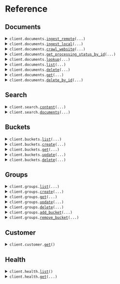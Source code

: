 # Reference
## Documents
<details><summary><code>client.documents.<a href="src/groundx/documents/client.py">ingest_remote</a>(...)</code></summary>
<dl>
<dd>

#### 📝 Description

<dl>
<dd>

<dl>
<dd>

Ingest documents hosted on public URLs to a GroundX bucket.

Interact with the "Request Body" below to explore the arguments of this function. Enter your GroundX API key to send a request directly from this web page. Select your language of choice to structure a code snippet based on your specified arguments.
</dd>
</dl>
</dd>
</dl>

#### 🔌 Usage

<dl>
<dd>

<dl>
<dd>

```python
from groundx import GroundX
from groundx.documents import DocumentRemoteIngestRequestDocumentsItem

client = GroundX(
    api_key="YOUR_API_KEY",
)
client.documents.ingest_remote(
    documents=[
        DocumentRemoteIngestRequestDocumentsItem(
            bucket_id=1234,
            file_name="my_file.txt",
            file_type="txt",
            search_data={"key": "value"},
            source_url="https://my.source.url.com/file.txt",
        )
    ],
)

```
</dd>
</dl>
</dd>
</dl>

#### ⚙️ Parameters

<dl>
<dd>

<dl>
<dd>

**documents:** `typing.Sequence[DocumentRemoteIngestRequestDocumentsItem]` 
    
</dd>
</dl>

<dl>
<dd>

**request_options:** `typing.Optional[RequestOptions]` — Request-specific configuration.
    
</dd>
</dl>
</dd>
</dl>


</dd>
</dl>
</details>

<details><summary><code>client.documents.<a href="src/groundx/documents/client.py">ingest_local</a>(...)</code></summary>
<dl>
<dd>

#### 📝 Description

<dl>
<dd>

<dl>
<dd>

Upload documents hosted on a local file system for ingestion into a GroundX bucket.

Interact with the "Request Body" below to explore the arguments of this function. Enter your GroundX API key to send a request directly from this web page. Select your language of choice to structure a code snippet based on your specified arguments.
</dd>
</dl>
</dd>
</dl>

#### 🔌 Usage

<dl>
<dd>

<dl>
<dd>

```python
from groundx import GroundX
from groundx.documents import DocumentsIngestLocalRequestFilesItem

client = GroundX(
    api_key="YOUR_API_KEY",
)
client.documents.ingest_local(
    files=[
        DocumentsIngestLocalRequestFilesItem(
            bucket_id=1,
            file_data="fileData",
            file_name="fileName",
            file_type="txt",
        )
    ],
)

```
</dd>
</dl>
</dd>
</dl>

#### ⚙️ Parameters

<dl>
<dd>

<dl>
<dd>

**files:** `typing.List[DocumentsIngestLocalRequestFilesItem]` 
    
</dd>
</dl>

<dl>
<dd>

**request_options:** `typing.Optional[RequestOptions]` — Request-specific configuration.
    
</dd>
</dl>
</dd>
</dl>


</dd>
</dl>
</details>

<details><summary><code>client.documents.<a href="src/groundx/documents/client.py">crawl_website</a>(...)</code></summary>
<dl>
<dd>

#### 📝 Description

<dl>
<dd>

<dl>
<dd>

Upload the content of a publicly accessible website for ingestion into a GroundX bucket. This is done by following links within a specified URL, recursively, up to a specified depth or number of pages.

Interact with the "Request Body" below to explore the arguments of this function. Enter your GroundX API key to send a request directly from this web page. Select your language of choice to structure a code snippet based on your specified arguments.
</dd>
</dl>
</dd>
</dl>

#### 🔌 Usage

<dl>
<dd>

<dl>
<dd>

```python
from groundx import GroundX
from groundx.documents import WebsiteCrawlRequestWebsitesItem

client = GroundX(
    api_key="YOUR_API_KEY",
)
client.documents.crawl_website(
    websites=[
        WebsiteCrawlRequestWebsitesItem(
            bucket_id=123,
            source_url="https://my.website.com",
        )
    ],
)

```
</dd>
</dl>
</dd>
</dl>

#### ⚙️ Parameters

<dl>
<dd>

<dl>
<dd>

**websites:** `typing.Sequence[WebsiteCrawlRequestWebsitesItem]` 
    
</dd>
</dl>

<dl>
<dd>

**request_options:** `typing.Optional[RequestOptions]` — Request-specific configuration.
    
</dd>
</dl>
</dd>
</dl>


</dd>
</dl>
</details>

<details><summary><code>client.documents.<a href="src/groundx/documents/client.py">get_processing_status_by_id</a>(...)</code></summary>
<dl>
<dd>

#### 📝 Description

<dl>
<dd>

<dl>
<dd>

Get the current status of an ingest, initiated with documents.ingest_remote, documents.ingest_local, or documents.crawl_website, by specifying the processId (the processId is included in the response of the documents.ingest functions).

Interact with the "Request Body" below to explore the arguments of this function. Enter your GroundX API key to send a request directly from this web page. Select your language of choice to structure a code snippet based on your specified arguments.
</dd>
</dl>
</dd>
</dl>

#### 🔌 Usage

<dl>
<dd>

<dl>
<dd>

```python
from groundx import GroundX

client = GroundX(
    api_key="YOUR_API_KEY",
)
client.documents.get_processing_status_by_id(
    process_id="processId",
)

```
</dd>
</dl>
</dd>
</dl>

#### ⚙️ Parameters

<dl>
<dd>

<dl>
<dd>

**process_id:** `str` — the processId for the ingest process being checked
    
</dd>
</dl>

<dl>
<dd>

**request_options:** `typing.Optional[RequestOptions]` — Request-specific configuration.
    
</dd>
</dl>
</dd>
</dl>


</dd>
</dl>
</details>

<details><summary><code>client.documents.<a href="src/groundx/documents/client.py">lookup</a>(...)</code></summary>
<dl>
<dd>

#### 📝 Description

<dl>
<dd>

<dl>
<dd>

lookup the document(s) associated with a processId, bucketId, groupId, or projectId.

Interact with the "Request Body" below to explore the arguments of this function. Enter your GroundX API key to send a request directly from this web page. Select your language of choice to structure a code snippet based on your specified arguments.
</dd>
</dl>
</dd>
</dl>

#### 🔌 Usage

<dl>
<dd>

<dl>
<dd>

```python
from groundx import GroundX

client = GroundX(
    api_key="YOUR_API_KEY",
)
client.documents.lookup(
    id=1,
)

```
</dd>
</dl>
</dd>
</dl>

#### ⚙️ Parameters

<dl>
<dd>

<dl>
<dd>

**id:** `int` — a processId, bucketId, groupId, or projectId
    
</dd>
</dl>

<dl>
<dd>

**n:** `typing.Optional[int]` — The maximum number of returned documents. Accepts 1-100 with a default of 20.
    
</dd>
</dl>

<dl>
<dd>

**filter:** `typing.Optional[str]` — Only documents with names that contain the filter string will be returned in the results.
    
</dd>
</dl>

<dl>
<dd>

**sort:** `typing.Optional[Sort]` — The document attribute that will be used to sort the results.
    
</dd>
</dl>

<dl>
<dd>

**sort_order:** `typing.Optional[SortOrder]` — The order in which to sort the results. A value for sort must also be set.
    
</dd>
</dl>

<dl>
<dd>

**status:** `typing.Optional[ProcessingStatus]` — A status filter on the get documents query. If this value is set, then only documents with this status will be returned in the results.
    
</dd>
</dl>

<dl>
<dd>

**next_token:** `typing.Optional[str]` — A token for pagination. If the number of documents for a given query is larger than n, the response will include a "nextToken" value. That token can be included in this field to retrieve the next batch of n documents.
    
</dd>
</dl>

<dl>
<dd>

**request_options:** `typing.Optional[RequestOptions]` — Request-specific configuration.
    
</dd>
</dl>
</dd>
</dl>


</dd>
</dl>
</details>

<details><summary><code>client.documents.<a href="src/groundx/documents/client.py">list</a>(...)</code></summary>
<dl>
<dd>

#### 📝 Description

<dl>
<dd>

<dl>
<dd>

lookup all documents across all resources which are currently on GroundX

Interact with the "Request Body" below to explore the arguments of this function. Enter your GroundX API key to send a request directly from this web page. Select your language of choice to structure a code snippet based on your specified arguments.
</dd>
</dl>
</dd>
</dl>

#### 🔌 Usage

<dl>
<dd>

<dl>
<dd>

```python
from groundx import GroundX

client = GroundX(
    api_key="YOUR_API_KEY",
)
client.documents.list()

```
</dd>
</dl>
</dd>
</dl>

#### ⚙️ Parameters

<dl>
<dd>

<dl>
<dd>

**n:** `typing.Optional[int]` — The maximum number of returned documents. Accepts 1-100 with a default of 20.
    
</dd>
</dl>

<dl>
<dd>

**filter:** `typing.Optional[str]` — Only documents with names that contain the filter string will be returned in the results.
    
</dd>
</dl>

<dl>
<dd>

**sort:** `typing.Optional[Sort]` — The document attribute that will be used to sort the results.
    
</dd>
</dl>

<dl>
<dd>

**sort_order:** `typing.Optional[SortOrder]` — The order in which to sort the results. A value for sort must also be set.
    
</dd>
</dl>

<dl>
<dd>

**status:** `typing.Optional[ProcessingStatus]` — A status filter on the get documents query. If this value is set, then only documents with this status will be returned in the results.
    
</dd>
</dl>

<dl>
<dd>

**next_token:** `typing.Optional[str]` — A token for pagination. If the number of documents for a given query is larger than n, the response will include a "nextToken" value. That token can be included in this field to retrieve the next batch of n documents.
    
</dd>
</dl>

<dl>
<dd>

**request_options:** `typing.Optional[RequestOptions]` — Request-specific configuration.
    
</dd>
</dl>
</dd>
</dl>


</dd>
</dl>
</details>

<details><summary><code>client.documents.<a href="src/groundx/documents/client.py">delete</a>(...)</code></summary>
<dl>
<dd>

#### 📝 Description

<dl>
<dd>

<dl>
<dd>

Delete multiple documents hosted on GroundX

Interact with the "Request Body" below to explore the arguments of this function. Enter your GroundX API key to send a request directly from this web page. Select your language of choice to structure a code snippet based on your specified arguments.
</dd>
</dl>
</dd>
</dl>

#### 🔌 Usage

<dl>
<dd>

<dl>
<dd>

```python
from groundx import GroundX

client = GroundX(
    api_key="YOUR_API_KEY",
)
client.documents.delete()

```
</dd>
</dl>
</dd>
</dl>

#### ⚙️ Parameters

<dl>
<dd>

<dl>
<dd>

**document_ids:** `typing.Optional[typing.Union[str, typing.Sequence[str]]]` — A list of documentIds which correspond to documents ingested by GroundX
    
</dd>
</dl>

<dl>
<dd>

**request_options:** `typing.Optional[RequestOptions]` — Request-specific configuration.
    
</dd>
</dl>
</dd>
</dl>


</dd>
</dl>
</details>

<details><summary><code>client.documents.<a href="src/groundx/documents/client.py">get</a>(...)</code></summary>
<dl>
<dd>

#### 📝 Description

<dl>
<dd>

<dl>
<dd>

Look up an existing document by documentId.

Interact with the "Request Body" below to explore the arguments of this function. Enter your GroundX API key to send a request directly from this web page. Select your language of choice to structure a code snippet based on your specified arguments.
</dd>
</dl>
</dd>
</dl>

#### 🔌 Usage

<dl>
<dd>

<dl>
<dd>

```python
from groundx import GroundX

client = GroundX(
    api_key="YOUR_API_KEY",
)
client.documents.get(
    document_id="documentId",
)

```
</dd>
</dl>
</dd>
</dl>

#### ⚙️ Parameters

<dl>
<dd>

<dl>
<dd>

**document_id:** `str` — The documentId of the document for which GroundX information will be provided.
    
</dd>
</dl>

<dl>
<dd>

**request_options:** `typing.Optional[RequestOptions]` — Request-specific configuration.
    
</dd>
</dl>
</dd>
</dl>


</dd>
</dl>
</details>

<details><summary><code>client.documents.<a href="src/groundx/documents/client.py">delete_by_id</a>(...)</code></summary>
<dl>
<dd>

#### 📝 Description

<dl>
<dd>

<dl>
<dd>

Delete a single document hosted on GroundX

Interact with the "Request Body" below to explore the arguments of this function. Enter your GroundX API key to send a request directly from this web page. Select your language of choice to structure a code snippet based on your specified arguments.
</dd>
</dl>
</dd>
</dl>

#### 🔌 Usage

<dl>
<dd>

<dl>
<dd>

```python
from groundx import GroundX

client = GroundX(
    api_key="YOUR_API_KEY",
)
client.documents.delete_by_id(
    document_id="documentId",
)

```
</dd>
</dl>
</dd>
</dl>

#### ⚙️ Parameters

<dl>
<dd>

<dl>
<dd>

**document_id:** `str` — A documentId which correspond to a document ingested by GroundX
    
</dd>
</dl>

<dl>
<dd>

**request_options:** `typing.Optional[RequestOptions]` — Request-specific configuration.
    
</dd>
</dl>
</dd>
</dl>


</dd>
</dl>
</details>

## Search
<details><summary><code>client.search.<a href="src/groundx/search/client.py">content</a>(...)</code></summary>
<dl>
<dd>

#### 📝 Description

<dl>
<dd>

<dl>
<dd>

Search documents on GroundX for the most relevant information to a given query.

The result of this query is typically used in one of two ways; result['search']['text'] can be used to provide context to a language model, facilitating RAG, or result['search']['results'] can be used to observe chunks of text which are relevant to the query, facilitating citation.

Interact with the "Request Body" below to explore the arguments of this function. Enter your GroundX API key to send a request directly from this web page. Select your language of choice to structure a code snippet based on your specified arguments.
</dd>
</dl>
</dd>
</dl>

#### 🔌 Usage

<dl>
<dd>

<dl>
<dd>

```python
from groundx import GroundX

client = GroundX(
    api_key="YOUR_API_KEY",
)
client.search.content(
    id=1,
    next_token="eyJ0eXAiOiJKV1QiLCJhbGciOiJIUzI1NiJ9",
    query="my search query",
)

```
</dd>
</dl>
</dd>
</dl>

#### ⚙️ Parameters

<dl>
<dd>

<dl>
<dd>

**id:** `SearchContentRequestId` — The bucketId, groupId, projectId, or documentId to be searched. The document or documents within the specified container will be compared to the query, and relevant information will be extracted.
    
</dd>
</dl>

<dl>
<dd>

**query:** `str` — The search query to be used to find relevant documentation.
    
</dd>
</dl>

<dl>
<dd>

**n:** `typing.Optional[int]` — The maximum number of returned search results. Accepts 1-100 with a default of 20.
    
</dd>
</dl>

<dl>
<dd>

**next_token:** `typing.Optional[str]` — A token for pagination. If the number of search results for a given query is larger than n, the response will include a "nextToken" value. That token can be included in this field to retrieve the next batch of n search results.
    
</dd>
</dl>

<dl>
<dd>

**verbosity:** `typing.Optional[int]` — The amount of data returned with each search result. 0 == no search results, only the recommended context. 1 == search results but no searchData. 2 == search results and searchData.
    
</dd>
</dl>

<dl>
<dd>

**relevance:** `typing.Optional[float]` — The minimum search relevance score required to include the result. By default, this is 10.0.
    
</dd>
</dl>

<dl>
<dd>

**request_options:** `typing.Optional[RequestOptions]` — Request-specific configuration.
    
</dd>
</dl>
</dd>
</dl>


</dd>
</dl>
</details>

<details><summary><code>client.search.<a href="src/groundx/search/client.py">documents</a>(...)</code></summary>
<dl>
<dd>

#### 📝 Description

<dl>
<dd>

<dl>
<dd>

Search documents on GroundX for the most relevant information to a given query by documentId(s).

The result of this query is typically used in one of two ways; result['search']['text'] can be used to provide context to a language model, facilitating RAG, or result['search']['results'] can be used to observe chunks of text which are relevant to the query, facilitating citation.

Interact with the "Request Body" below to explore the arguments of this function. Enter your GroundX API key to send a request directly from this web page. Select your language of choice to structure a code snippet based on your specified arguments.
</dd>
</dl>
</dd>
</dl>

#### 🔌 Usage

<dl>
<dd>

<dl>
<dd>

```python
from groundx import GroundX

client = GroundX(
    api_key="YOUR_API_KEY",
)
client.search.documents(
    next_token="eyJ0eXAiOiJKV1QiLCJhbGciOiJIUzI1NiJ9",
    query="my search query",
    document_ids=["docUUID1", "docUUID2"],
)

```
</dd>
</dl>
</dd>
</dl>

#### ⚙️ Parameters

<dl>
<dd>

<dl>
<dd>

**query:** `str` — The search query to be used to find relevant documentation.
    
</dd>
</dl>

<dl>
<dd>

**document_ids:** `typing.Sequence[str]` — An array of unique documentIds to be searched.
    
</dd>
</dl>

<dl>
<dd>

**n:** `typing.Optional[int]` — The maximum number of returned search results. Accepts 1-100 with a default of 20.
    
</dd>
</dl>

<dl>
<dd>

**next_token:** `typing.Optional[str]` — A token for pagination. If the number of search results for a given query is larger than n, the response will include a "nextToken" value. That token can be included in this field to retrieve the next batch of n search results.
    
</dd>
</dl>

<dl>
<dd>

**verbosity:** `typing.Optional[int]` — The amount of data returned with each search result. 0 == no search results, only the recommended context. 1 == search results but no searchData. 2 == search results and searchData.
    
</dd>
</dl>

<dl>
<dd>

**relevance:** `typing.Optional[float]` — The minimum search relevance score required to include the result. By default, this is 10.0.
    
</dd>
</dl>

<dl>
<dd>

**request_options:** `typing.Optional[RequestOptions]` — Request-specific configuration.
    
</dd>
</dl>
</dd>
</dl>


</dd>
</dl>
</details>

## Buckets
<details><summary><code>client.buckets.<a href="src/groundx/buckets/client.py">list</a>(...)</code></summary>
<dl>
<dd>

#### 📝 Description

<dl>
<dd>

<dl>
<dd>

List all buckets within your GroundX account

Interact with the "Request Body" below to explore the arguments of this function. Enter your GroundX API key to send a request directly from this web page. Select your language of choice to structure a code snippet based on your specified arguments.
</dd>
</dl>
</dd>
</dl>

#### 🔌 Usage

<dl>
<dd>

<dl>
<dd>

```python
from groundx import GroundX

client = GroundX(
    api_key="YOUR_API_KEY",
)
client.buckets.list()

```
</dd>
</dl>
</dd>
</dl>

#### ⚙️ Parameters

<dl>
<dd>

<dl>
<dd>

**n:** `typing.Optional[int]` — The maximum number of returned buckets. Accepts 1-100 with a default of 20.
    
</dd>
</dl>

<dl>
<dd>

**next_token:** `typing.Optional[str]` — A token for pagination. If the number of buckets for a given query is larger than n, the response will include a "nextToken" value. That token can be included in this field to retrieve the next batch of n buckets.
    
</dd>
</dl>

<dl>
<dd>

**request_options:** `typing.Optional[RequestOptions]` — Request-specific configuration.
    
</dd>
</dl>
</dd>
</dl>


</dd>
</dl>
</details>

<details><summary><code>client.buckets.<a href="src/groundx/buckets/client.py">create</a>(...)</code></summary>
<dl>
<dd>

#### 📝 Description

<dl>
<dd>

<dl>
<dd>

Create a new bucket.

Interact with the "Request Body" below to explore the arguments of this function. Enter your GroundX API key to send a request directly from this web page. Select your language of choice to structure a code snippet based on your specified arguments.
</dd>
</dl>
</dd>
</dl>

#### 🔌 Usage

<dl>
<dd>

<dl>
<dd>

```python
from groundx import GroundX

client = GroundX(
    api_key="YOUR_API_KEY",
)
client.buckets.create(
    name="your_bucket_name",
)

```
</dd>
</dl>
</dd>
</dl>

#### ⚙️ Parameters

<dl>
<dd>

<dl>
<dd>

**name:** `str` 
    
</dd>
</dl>

<dl>
<dd>

**request_options:** `typing.Optional[RequestOptions]` — Request-specific configuration.
    
</dd>
</dl>
</dd>
</dl>


</dd>
</dl>
</details>

<details><summary><code>client.buckets.<a href="src/groundx/buckets/client.py">get</a>(...)</code></summary>
<dl>
<dd>

#### 📝 Description

<dl>
<dd>

<dl>
<dd>

Look up a specific bucket by its bucketId.

Interact with the "Request Body" below to explore the arguments of this function. Enter your GroundX API key to send a request directly from this web page. Select your language of choice to structure a code snippet based on your specified arguments.
</dd>
</dl>
</dd>
</dl>

#### 🔌 Usage

<dl>
<dd>

<dl>
<dd>

```python
from groundx import GroundX

client = GroundX(
    api_key="YOUR_API_KEY",
)
client.buckets.get(
    bucket_id=1,
)

```
</dd>
</dl>
</dd>
</dl>

#### ⚙️ Parameters

<dl>
<dd>

<dl>
<dd>

**bucket_id:** `int` — The bucketId of the bucket to look up.
    
</dd>
</dl>

<dl>
<dd>

**request_options:** `typing.Optional[RequestOptions]` — Request-specific configuration.
    
</dd>
</dl>
</dd>
</dl>


</dd>
</dl>
</details>

<details><summary><code>client.buckets.<a href="src/groundx/buckets/client.py">update</a>(...)</code></summary>
<dl>
<dd>

#### 📝 Description

<dl>
<dd>

<dl>
<dd>

Rename a bucket.

Interact with the "Request Body" below to explore the arguments of this function. Enter your GroundX API key to send a request directly from this web page. Select your language of choice to structure a code snippet based on your specified arguments.
</dd>
</dl>
</dd>
</dl>

#### 🔌 Usage

<dl>
<dd>

<dl>
<dd>

```python
from groundx import GroundX

client = GroundX(
    api_key="YOUR_API_KEY",
)
client.buckets.update(
    bucket_id=1,
    new_name="your_bucket_name",
)

```
</dd>
</dl>
</dd>
</dl>

#### ⚙️ Parameters

<dl>
<dd>

<dl>
<dd>

**bucket_id:** `int` — The bucketId of the bucket being updated.
    
</dd>
</dl>

<dl>
<dd>

**new_name:** `str` — The new name of the bucket being renamed.
    
</dd>
</dl>

<dl>
<dd>

**request_options:** `typing.Optional[RequestOptions]` — Request-specific configuration.
    
</dd>
</dl>
</dd>
</dl>


</dd>
</dl>
</details>

<details><summary><code>client.buckets.<a href="src/groundx/buckets/client.py">delete</a>(...)</code></summary>
<dl>
<dd>

#### 📝 Description

<dl>
<dd>

<dl>
<dd>

Delete a bucket.

Interact with the "Request Body" below to explore the arguments of this function. Enter your GroundX API key to send a request directly from this web page. Select your language of choice to structure a code snippet based on your specified arguments.
</dd>
</dl>
</dd>
</dl>

#### 🔌 Usage

<dl>
<dd>

<dl>
<dd>

```python
from groundx import GroundX

client = GroundX(
    api_key="YOUR_API_KEY",
)
client.buckets.delete(
    bucket_id=1,
)

```
</dd>
</dl>
</dd>
</dl>

#### ⚙️ Parameters

<dl>
<dd>

<dl>
<dd>

**bucket_id:** `int` — The bucketId of the bucket being deleted.
    
</dd>
</dl>

<dl>
<dd>

**request_options:** `typing.Optional[RequestOptions]` — Request-specific configuration.
    
</dd>
</dl>
</dd>
</dl>


</dd>
</dl>
</details>

## Groups
<details><summary><code>client.groups.<a href="src/groundx/groups/client.py">list</a>(...)</code></summary>
<dl>
<dd>

#### 📝 Description

<dl>
<dd>

<dl>
<dd>

list all groups within your GroundX account.

Interact with the "Request Body" below to explore the arguments of this function. Enter your GroundX API key to send a request directly from this web page. Select your language of choice to structure a code snippet based on your specified arguments.
</dd>
</dl>
</dd>
</dl>

#### 🔌 Usage

<dl>
<dd>

<dl>
<dd>

```python
from groundx import GroundX

client = GroundX(
    api_key="YOUR_API_KEY",
)
client.groups.list()

```
</dd>
</dl>
</dd>
</dl>

#### ⚙️ Parameters

<dl>
<dd>

<dl>
<dd>

**n:** `typing.Optional[int]` — The maximum number of returned groups. Accepts 1-100 with a default of 20.
    
</dd>
</dl>

<dl>
<dd>

**next_token:** `typing.Optional[str]` — A token for pagination. If the number of groups for a given query is larger than n, the response will include a "nextToken" value. That token can be included in this field to retrieve the next batch of n groups.
    
</dd>
</dl>

<dl>
<dd>

**request_options:** `typing.Optional[RequestOptions]` — Request-specific configuration.
    
</dd>
</dl>
</dd>
</dl>


</dd>
</dl>
</details>

<details><summary><code>client.groups.<a href="src/groundx/groups/client.py">create</a>(...)</code></summary>
<dl>
<dd>

#### 📝 Description

<dl>
<dd>

<dl>
<dd>

create a new group, a group being a collection of buckets which can be searched.

Interact with the "Request Body" below to explore the arguments of this function. Enter your GroundX API key to send a request directly from this web page. Select your language of choice to structure a code snippet based on your specified arguments.
</dd>
</dl>
</dd>
</dl>

#### 🔌 Usage

<dl>
<dd>

<dl>
<dd>

```python
from groundx import GroundX

client = GroundX(
    api_key="YOUR_API_KEY",
)
client.groups.create(
    name="your_group_name",
)

```
</dd>
</dl>
</dd>
</dl>

#### ⚙️ Parameters

<dl>
<dd>

<dl>
<dd>

**name:** `str` — The name of the group being created.
    
</dd>
</dl>

<dl>
<dd>

**bucket_name:** `typing.Optional[str]` — Specify bucketName to automatically create a bucket, by the name specified, and add it to the created group.
    
</dd>
</dl>

<dl>
<dd>

**request_options:** `typing.Optional[RequestOptions]` — Request-specific configuration.
    
</dd>
</dl>
</dd>
</dl>


</dd>
</dl>
</details>

<details><summary><code>client.groups.<a href="src/groundx/groups/client.py">get</a>(...)</code></summary>
<dl>
<dd>

#### 📝 Description

<dl>
<dd>

<dl>
<dd>

look up a specific group by its groupId.

Interact with the "Request Body" below to explore the arguments of this function. Enter your GroundX API key to send a request directly from this web page. Select your language of choice to structure a code snippet based on your specified arguments.
</dd>
</dl>
</dd>
</dl>

#### 🔌 Usage

<dl>
<dd>

<dl>
<dd>

```python
from groundx import GroundX

client = GroundX(
    api_key="YOUR_API_KEY",
)
client.groups.get(
    group_id=1,
)

```
</dd>
</dl>
</dd>
</dl>

#### ⚙️ Parameters

<dl>
<dd>

<dl>
<dd>

**group_id:** `int` — The groupId of the group to look up.
    
</dd>
</dl>

<dl>
<dd>

**request_options:** `typing.Optional[RequestOptions]` — Request-specific configuration.
    
</dd>
</dl>
</dd>
</dl>


</dd>
</dl>
</details>

<details><summary><code>client.groups.<a href="src/groundx/groups/client.py">update</a>(...)</code></summary>
<dl>
<dd>

#### 📝 Description

<dl>
<dd>

<dl>
<dd>

Rename a group

Interact with the "Request Body" below to explore the arguments of this function. Enter your GroundX API key to send a request directly from this web page. Select your language of choice to structure a code snippet based on your specified arguments.
</dd>
</dl>
</dd>
</dl>

#### 🔌 Usage

<dl>
<dd>

<dl>
<dd>

```python
from groundx import GroundX

client = GroundX(
    api_key="YOUR_API_KEY",
)
client.groups.update(
    group_id=1,
    new_name="your_group_name",
)

```
</dd>
</dl>
</dd>
</dl>

#### ⚙️ Parameters

<dl>
<dd>

<dl>
<dd>

**group_id:** `int` — The groupId of the group to update.
    
</dd>
</dl>

<dl>
<dd>

**new_name:** `str` — The new name of the group being renamed.
    
</dd>
</dl>

<dl>
<dd>

**request_options:** `typing.Optional[RequestOptions]` — Request-specific configuration.
    
</dd>
</dl>
</dd>
</dl>


</dd>
</dl>
</details>

<details><summary><code>client.groups.<a href="src/groundx/groups/client.py">delete</a>(...)</code></summary>
<dl>
<dd>

#### 📝 Description

<dl>
<dd>

<dl>
<dd>

Delete a group.

Interact with the "Request Body" below to explore the arguments of this function. Enter your GroundX API key to send a request directly from this web page. Select your language of choice to structure a code snippet based on your specified arguments.
</dd>
</dl>
</dd>
</dl>

#### 🔌 Usage

<dl>
<dd>

<dl>
<dd>

```python
from groundx import GroundX

client = GroundX(
    api_key="YOUR_API_KEY",
)
client.groups.delete(
    group_id=1,
)

```
</dd>
</dl>
</dd>
</dl>

#### ⚙️ Parameters

<dl>
<dd>

<dl>
<dd>

**group_id:** `int` — The groupId of the group to be deleted.
    
</dd>
</dl>

<dl>
<dd>

**request_options:** `typing.Optional[RequestOptions]` — Request-specific configuration.
    
</dd>
</dl>
</dd>
</dl>


</dd>
</dl>
</details>

<details><summary><code>client.groups.<a href="src/groundx/groups/client.py">add_bucket</a>(...)</code></summary>
<dl>
<dd>

#### 📝 Description

<dl>
<dd>

<dl>
<dd>

Add an existing bucket to an existing group. Buckets and groups can be associated many to many.

Interact with the "Request Body" below to explore the arguments of this function. Enter your GroundX API key to send a request directly from this web page. Select your language of choice to structure a code snippet based on your specified arguments.
</dd>
</dl>
</dd>
</dl>

#### 🔌 Usage

<dl>
<dd>

<dl>
<dd>

```python
from groundx import GroundX

client = GroundX(
    api_key="YOUR_API_KEY",
)
client.groups.add_bucket(
    group_id=1,
    bucket_id=1,
)

```
</dd>
</dl>
</dd>
</dl>

#### ⚙️ Parameters

<dl>
<dd>

<dl>
<dd>

**group_id:** `int` — The groupId of the group which the bucket will be added to.
    
</dd>
</dl>

<dl>
<dd>

**bucket_id:** `int` — The bucketId of the bucket being added to the group.
    
</dd>
</dl>

<dl>
<dd>

**request_options:** `typing.Optional[RequestOptions]` — Request-specific configuration.
    
</dd>
</dl>
</dd>
</dl>


</dd>
</dl>
</details>

<details><summary><code>client.groups.<a href="src/groundx/groups/client.py">remove_bucket</a>(...)</code></summary>
<dl>
<dd>

#### 📝 Description

<dl>
<dd>

<dl>
<dd>

remove a bucket from a group. Buckets and groups can be associated many to many, this removes one bucket to group association without disturbing others.

Interact with the "Request Body" below to explore the arguments of this function. Enter your GroundX API key to send a request directly from this web page. Select your language of choice to structure a code snippet based on your specified arguments.
</dd>
</dl>
</dd>
</dl>

#### 🔌 Usage

<dl>
<dd>

<dl>
<dd>

```python
from groundx import GroundX

client = GroundX(
    api_key="YOUR_API_KEY",
)
client.groups.remove_bucket(
    group_id=1,
    bucket_id=1,
)

```
</dd>
</dl>
</dd>
</dl>

#### ⚙️ Parameters

<dl>
<dd>

<dl>
<dd>

**group_id:** `int` — The groupId of the group which the bucket will be removed from.
    
</dd>
</dl>

<dl>
<dd>

**bucket_id:** `int` — The bucketId of the bucket which will be removed from the group.
    
</dd>
</dl>

<dl>
<dd>

**request_options:** `typing.Optional[RequestOptions]` — Request-specific configuration.
    
</dd>
</dl>
</dd>
</dl>


</dd>
</dl>
</details>

## Customer
<details><summary><code>client.customer.<a href="src/groundx/customer/client.py">get</a>()</code></summary>
<dl>
<dd>

#### 📝 Description

<dl>
<dd>

<dl>
<dd>

Get the account information associated with the API key.
</dd>
</dl>
</dd>
</dl>

#### 🔌 Usage

<dl>
<dd>

<dl>
<dd>

```python
from groundx import GroundX

client = GroundX(
    api_key="YOUR_API_KEY",
)
client.customer.get()

```
</dd>
</dl>
</dd>
</dl>

#### ⚙️ Parameters

<dl>
<dd>

<dl>
<dd>

**request_options:** `typing.Optional[RequestOptions]` — Request-specific configuration.
    
</dd>
</dl>
</dd>
</dl>


</dd>
</dl>
</details>

## Health
<details><summary><code>client.health.<a href="src/groundx/health/client.py">list</a>()</code></summary>
<dl>
<dd>

#### 📝 Description

<dl>
<dd>

<dl>
<dd>

List the current health status of all services. Statuses update every 5 minutes.
</dd>
</dl>
</dd>
</dl>

#### 🔌 Usage

<dl>
<dd>

<dl>
<dd>

```python
from groundx import GroundX

client = GroundX(
    api_key="YOUR_API_KEY",
)
client.health.list()

```
</dd>
</dl>
</dd>
</dl>

#### ⚙️ Parameters

<dl>
<dd>

<dl>
<dd>

**request_options:** `typing.Optional[RequestOptions]` — Request-specific configuration.
    
</dd>
</dl>
</dd>
</dl>


</dd>
</dl>
</details>

<details><summary><code>client.health.<a href="src/groundx/health/client.py">get</a>(...)</code></summary>
<dl>
<dd>

#### 📝 Description

<dl>
<dd>

<dl>
<dd>

Look up the current health status of a specific service. Statuses update every 5 minutes.
</dd>
</dl>
</dd>
</dl>

#### 🔌 Usage

<dl>
<dd>

<dl>
<dd>

```python
from groundx import GroundX

client = GroundX(
    api_key="YOUR_API_KEY",
)
client.health.get(
    service="search",
)

```
</dd>
</dl>
</dd>
</dl>

#### ⚙️ Parameters

<dl>
<dd>

<dl>
<dd>

**service:** `str` — The name of the service to look up.
    
</dd>
</dl>

<dl>
<dd>

**request_options:** `typing.Optional[RequestOptions]` — Request-specific configuration.
    
</dd>
</dl>
</dd>
</dl>


</dd>
</dl>
</details>

